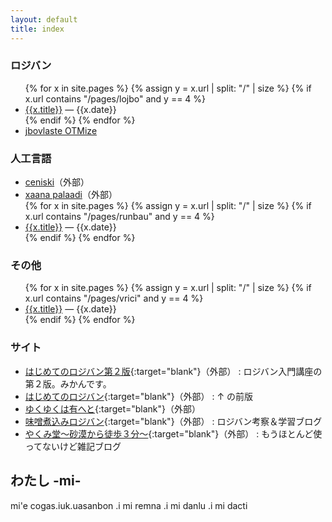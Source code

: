 ```yaml
---
layout: default
title: index
---
```


### ロジバン

<ul>
{% for x in site.pages %}
  {% assign y = x.url | split: "/" | size %}
  {% if x.url contains "/pages/lojbo" and y == 4 %}
    <li>
        <a href="{{x.url}}">{{x.title}}</a> ― {{x.date}}
    </li>
  {% endif %}
{% endfor %}
  <li>
    <a href="https://github.com/cogas/jbovlaste_otmize">jbovlaste OTMize</a>
  </li>
</ul>

### 人工言語

<ul>
  <li>
    <a href="https://sites.google.com/site/enishikiceniski/" target="blank">ceniski</a>（外部）
  </li>
  <li>
    <a href="https://sites.google.com/site/xaanapalaadi/home" target="blank">xaana palaadi</a>（外部）
  </li>
{% for x in site.pages %}
  {% assign y = x.url | split: "/" | size %}
  {% if x.url contains "/pages/runbau" and y == 4 %}
    <li>
      <a href="{{x.url}}">{{x.title}}</a> ― {{x.date}}
    </li>
  {% endif %}
{% endfor %}
</ul>


### その他

<ul>
{% for x in site.pages %}
  {% assign y = x.url | split: "/" | size %}
  {% if x.url contains "/pages/vrici" and y == 4 %}
    <li>
      <a href="{{x.url}}">{{x.title}}</a> ― {{x.date}}
    </li>
  {% endif %}
{% endfor %}
</ul>


### サイト

- [はじめてのロジバン第２版](./hajiloji){:target="blank"}（外部） : ロジバン入門講座の第２版。みかんです。
- [はじめてのロジバン](http://seesaawiki.jp/hajiloji/){:target="blank"}（外部） : ↑ の前版
- [ゆくゆくは有へと](http://iuk.hateblo.jp/){:target="blank"}（外部）
- [味噌煮込みロジバン](http://misonikomilojban.blogspot.jp/){:target="blank"}（外部） : ロジバン考察＆学習ブログ
- [やくみ堂～砂漠から徒歩３分～](http://yakumido.blogspot.jp/){:target="blank"}（外部） : もうほとんど使ってないけど雑記ブログ


<!--
<h3 >- じゃんく ぷよぐやむ -</h3>
<ul class="list1">
<li><a href="./js/canv.html">２つのバネに繋がれた物体の運動</a></li>
<li><a href="./js/randomass.html">ランダマス</a></li>
<li><a href="./js/crazyclock.html">crazy clock</a></li>
<li><a href="./js/mosaic.html">mosaic</a></li>
<li><a href="./js/cellautomata.html">ライフゲーム</a></li>
<li><a href="./js/ball.html">ボール</a></li>
<li><a href="./js/lifegame_mini.html">ライフゲーム - mini -</a></li>
<li><a href="./js/ball_att.html">ボールと戯れ</a></li>
<li><a href="./js/diffusion.html">拡散</a></li>
<li><a href="./js/turing.html">反応拡散方程式</a></li>
<li><a href=""></a></li>        
</ul>
-->

## わたし -mi-

mi'e cogas.iuk.uasanbon .i mi remna .i mi danlu .i mi dacti
